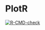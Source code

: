 # PlotR

<!-- badges: start -->
[![R-CMD-check](https://github.com/Pandora-IsoMemo/PlotR/actions/workflows/R-CMD-check.yaml/badge.svg)](https://github.com/Pandora-IsoMemo/PlotR/actions/workflows/R-CMD-check.yaml)
<!-- badges: end --

### Access to online version:
- MAIN version: https://isomemoapp.com/app/plotr
- BETA version: https://isomemoapp.com/app/plotr-beta

### Help and installation instructions:
- https://github.com/Pandora-IsoMemo/plotr/wiki

### Release notes:
- see `NEWS.md`

### Folder for online models
- [`inst/app/predefinedModels`](https://github.com/Pandora-IsoMemo/plotr/tree/main/inst/app/predefinedModels)
